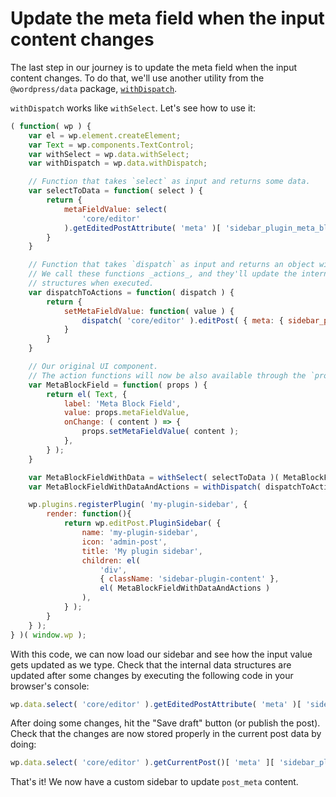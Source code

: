 # Update the meta field when the input content changes

The last step in our journey is to update the meta field when the input content changes. To do that, we'll use another utility from the `@wordpress/data` package, [`withDispatch`](https://wordpress.org/gutenberg/handbook/designers-developers/developers/packages/packages-data/#withdispatch-mapdispatchtoprops-function-function).

`withDispatch` works like `withSelect`. Let's see how to use it:

```js
( function( wp ) {
	var el = wp.element.createElement;
	var Text = wp.components.TextControl;
	var withSelect = wp.data.withSelect;
	var withDispatch = wp.data.withDispatch;

	// Function that takes `select` as input and returns some data.
	var selectToData = function( select ) {
		return {
			metaFieldValue: select(
				'core/editor'
			).getEditedPostAttribute( 'meta' )[ 'sidebar_plugin_meta_block_field' ],
		}
	}

	// Function that takes `dispatch` as input and returns an object with functions.
	// We call these functions _actions_, and they'll update the internal data 
	// structures when executed.
	var dispatchToActions = function( dispatch ) {
		return {
			setMetaFieldValue: function( value ) {
				dispatch( 'core/editor' ).editPost( { meta: { sidebar_plugin_meta_block_field: value } } );
			}
		}
	}

	// Our original UI component.
	// The action functions will now be also available through the `props` argument.
	var MetaBlockField = function( props ) {
		return el( Text, {
			label: 'Meta Block Field',
			value: props.metaFieldValue,
			onChange: ( content ) => {
				props.setMetaFieldValue( content );
			},
		} );
	}

	var MetaBlockFieldWithData = withSelect( selectToData )( MetaBlockField );
	var MetaBlockFieldWithDataAndActions = withDispatch( dispatchToActions )( MetaBlockFieldWithData );

	wp.plugins.registerPlugin( 'my-plugin-sidebar', {
		render: function(){
			return wp.editPost.PluginSidebar( {
				name: 'my-plugin-sidebar',
				icon: 'admin-post',
				title: 'My plugin sidebar',
				children: el(
					'div',
					{ className: 'sidebar-plugin-content' },
					el( MetaBlockFieldWithDataAndActions )
				),
			} );
		}
	} );
} )( window.wp );
```

With this code, we can now load our sidebar and see how the input value gets updated as we type. Check that the internal data structures are updated after some changes by executing the following code in your browser's console:

```js
wp.data.select( 'core/editor' ).getEditedPostAttribute( 'meta' )[ 'sidebar_plugin_meta_block_field' ];
```

After doing some changes, hit the "Save draft" button (or publish the post). Check that the changes are now stored properly in the current post data by doing:

```js
wp.data.select( 'core/editor' ).getCurrentPost()[ 'meta' ][ 'sidebar_plugin_meta_block_field' ];
```

That's it! We now have a custom sidebar to update `post_meta` content.
